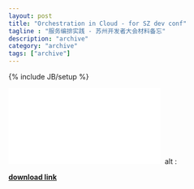 ```yaml
---
layout: post
title: "Orchestration in Cloud - for SZ dev conf"
tagline : "服务编排实践 - 苏州开发者大会材料备忘"
description: "archive"
category: "archive"
tags: ["archive"]
---
```

{% include JB/setup %}

<object width="100%" height="560px" data="/codes/orchestration/suzhou-devops-tiewei.pdf" type="application/pdf">
	<embed src="/codes/orchestration/suzhou-devops-tiewei.pdf" type="application/pdf">&nbsp; </embed>
	    alt :<a href="/codes/orchestration/suzhou-devops-tiewei.pdf">
</object>

__[download link](/codes/orchestration/suzhou-devops-tiewei.pdf)__